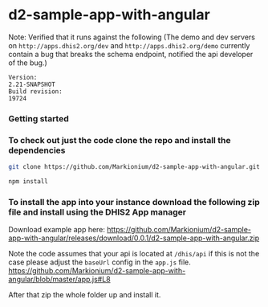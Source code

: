# d2-sample-app-with-angular

Note: Verified that it runs against the following (The demo and dev servers on `http://apps.dhis2.org/dev` and `http://apps.dhis2.org/demo` currently contain a bug that breaks the schema endpoint, notified the api developer of the bug.)
```
Version:
2.21-SNAPSHOT
Build revision:
19724
```

### Getting started

### To check out just the code clone the repo and install the dependencies
```sh
git clone https://github.com/Markionium/d2-sample-app-with-angular.git

npm install
```

### To install the app into your instance download the following zip file and install using the DHIS2 App manager
Download example app here:
https://github.com/Markionium/d2-sample-app-with-angular/releases/download/0.0.1/d2-sample-app-with-angular.zip

Note the code assumes that your api is located at `/dhis/api` if this is not the case please adjust the `baseUrl` config in the `app.js` file.
https://github.com/Markionium/d2-sample-app-with-angular/blob/master/app.js#L8

After that zip the whole folder up and install it.

